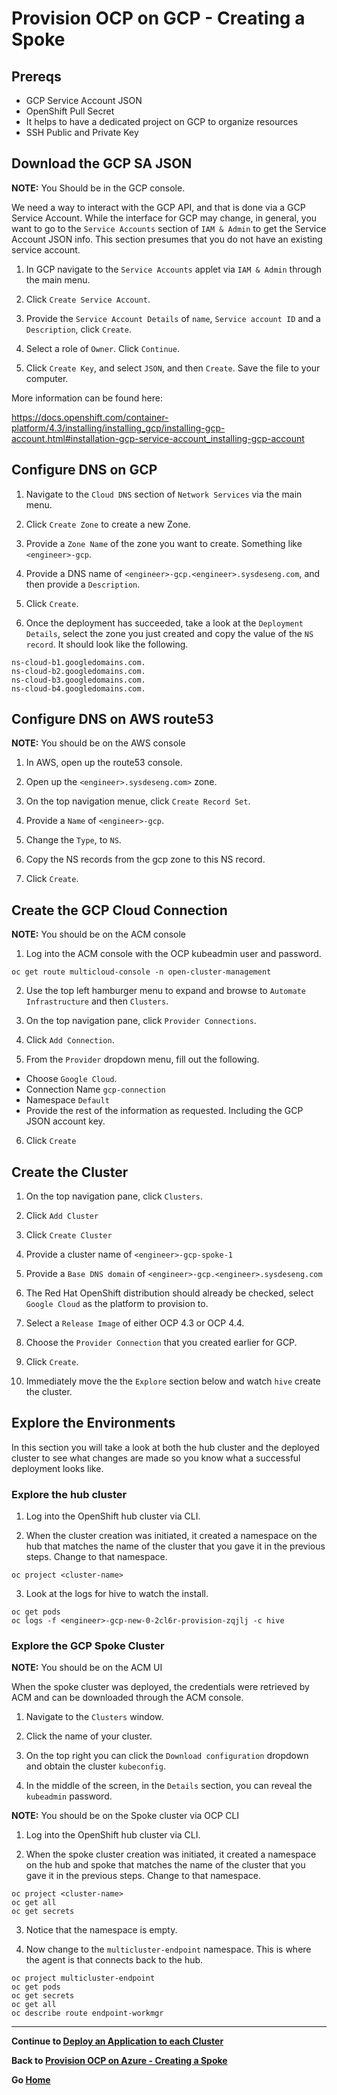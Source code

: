# Provision OCP on GCP - Creating a Spoke

## Prereqs
* GCP Service Account JSON
* OpenShift Pull Secret
* It helps to have a dedicated project on GCP to organize resources
* SSH Public and Private Key

## Download the GCP SA JSON 

**NOTE:** You Should be in the GCP console.

We need a way to interact with the GCP API, and that is done via a GCP Service Account. While the interface for GCP may change, in general, you want to go to the `Service Accounts` section of `IAM & Admin` to get the Service Account JSON info. This section presumes that you do not have an existing service account.

1. In GCP navigate to the `Service Accounts` applet via `IAM & Admin` through the main menu.

2. Click `Create Service Account`.

3. Provide the `Service Account Details` of `name`, `Service account ID` and a `Description`, click `Create`.

4. Select a role of `Owner`. Click `Continue`.

5. Click `Create Key`, and select `JSON`, and then `Create`. Save the file to your computer.

More information can be found here:

https://docs.openshift.com/container-platform/4.3/installing/installing_gcp/installing-gcp-account.html#installation-gcp-service-account_installing-gcp-account

## Configure DNS on GCP

1. Navigate to the `Cloud DNS` section of `Network Services` via the main menu.

2. Click `Create Zone` to create a new Zone.

3. Provide a `Zone Name` of the zone you want to create. Something like `<engineer>-gcp`.

4. Provide a DNS name of `<engineer>-gcp.<engineer>.sysdeseng.com`, and then provide a `Description`.

5. Click `Create`.

7. Once the deployment has succeeded, take a look at the `Deployment Details`, select the zone you just created and copy the value of the `NS record`. It should look like the following.

```
ns-cloud-b1.googledomains.com.
ns-cloud-b2.googledomains.com.
ns-cloud-b3.googledomains.com.
ns-cloud-b4.googledomains.com.
```

## Configure DNS on AWS route53

**NOTE:** You should be on the AWS console

1. In AWS, open up the route53 console.

2. Open up the `<engineer>.sysdeseng.com>` zone.

3. On the top navigation menue, click `Create Record Set`.

4. Provide a `Name` of `<engineer>-gcp`.

5. Change the `Type`, to `NS`.

6. Copy the NS records from the gcp zone to this NS record.

7. Click `Create`.

## Create the GCP Cloud Connection

**NOTE:** You should be on the ACM console

1. Log into the ACM console with the OCP kubeadmin user and password.

```
oc get route multicloud-console -n open-cluster-management
```

2. Use the top left hamburger menu to expand and browse to `Automate Infrastructure` and then `Clusters`.

3. On the top navigation pane, click `Provider Connections`. 

4. Click `Add Connection`.

5. From the `Provider` dropdown menu, fill out the following.

* Choose `Google Cloud`.
* Connection Name `gcp-connection`
* Namespace `Default`
* Provide the rest of the information as requested. Including the GCP JSON account key.

6. Click `Create`

## Create the Cluster

1. On the top navigation pane, click `Clusters`.

2. Click `Add Cluster`

3. Click `Create Cluster`

4. Provide a cluster name of `<engineer>-gcp-spoke-1`

5. Provide a `Base DNS domain` of `<engineer>-gcp.<engineer>.sysdeseng.com`

6. The Red Hat OpenShift distribution should already be checked, select `Google Cloud` as the platform to provision to.

7. Select a `Release Image` of either OCP 4.3 or OCP 4.4.

8. Choose the `Provider Connection` that you created earlier for GCP.

9. Click `Create`.

10. Immediately move the the `Explore` section below and watch `hive` create the cluster.

## Explore the Environments

In this section you will take a look at both the hub cluster and the deployed cluster to see what changes are made so you know what a successful deployment looks like.

### Explore the hub cluster

1. Log into the OpenShift hub cluster via CLI.

2. When the cluster creation was initiated, it created a namespace on the hub that matches the name of the cluster that you gave it in the previous steps.  Change to that namespace.

```
oc project <cluster-name>
```

3. Look at the logs for hive to watch the install.

```
oc get pods
oc logs -f <engineer>-gcp-new-0-2cl6r-provision-zqjlj -c hive
```

### Explore the GCP Spoke Cluster

**NOTE:** You should be on the ACM UI

When the spoke cluster was deployed, the credentials were retrieved by ACM and can be downloaded through the ACM console.

1. Navigate to the `Clusters` window.

2. Click the name of your cluster.

3. On the top right you can click the `Download configuration` dropdown and obtain the cluster `kubeconfig`.

4. In the middle of the screen, in the `Details` section, you can reveal the `kubeadmin` password.

**NOTE:** You should be on the Spoke cluster via OCP CLI

1. Log into the OpenShift hub cluster via CLI.

2. When the spoke cluster creation was initiated, it created a namespace on the hub and spoke that matches the name of the cluster that you gave it in the previous steps.  Change to that namespace.

```
oc project <cluster-name>
oc get all
oc get secrets
```

3. Notice that the namespace is empty.

4. Now change to the `multicluster-endpoint` namespace. This is where the agent is that connects back to the hub.

```
oc project multicluster-endpoint
oc get pods
oc get secrets
oc get all
oc describe route endpoint-workmgr
```

---

**Continue to [Deploy an Application to each Cluster](./6.md)**

**Back to [Provision OCP on Azure - Creating a Spoke](./4.md)**

**Go [Home](../README.md)**
